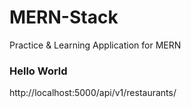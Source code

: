 # MERN-Stack
 Practice & Learning Application for MERN

### Hello World
http://localhost:5000/api/v1/restaurants/

